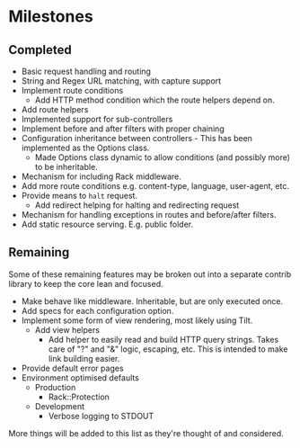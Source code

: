 Milestones
==========

Completed
---------
* Basic request handling and routing
* String and Regex URL matching, with capture support
* Implement route conditions
  * Add HTTP method condition which the route helpers depend on.
* Add route helpers
* Implemented support for sub-controllers
* Implement before and after filters with proper chaining
* Configuration inheritance between controllers - This has been implemented as the Options class.
  * Made Options class dynamic to allow conditions (and possibly more) to be inheritable.
* Mechanism for including Rack middleware.
* Add more route conditions e.g. content-type, language, user-agent, etc.
* Provide means to `halt` request.
  * Add redirect helping for halting and redirecting request
* Mechanism for handling exceptions in routes and before/after filters.
* Add static resource serving. E.g. public folder.

Remaining
---------
Some of these remaining features may be broken out into a separate contrib library to keep the core lean and focused.

* Make behave like middleware. Inheritable, but are only executed once. 
* Add specs for each configuration option.
* Implement some form of view rendering, most likely using Tilt.
  * Add view helpers
    * Add helper to easily read and build HTTP query strings. Takes care of "?" and "&" logic, escaping, etc. This is
      intended to make link building easier.
* Provide default error pages
* Environment optimised defaults
  * Production
    * Rack::Protection
  * Development
    * Verbose logging to STDOUT
    
More things will be added to this list as they're thought of and considered.
